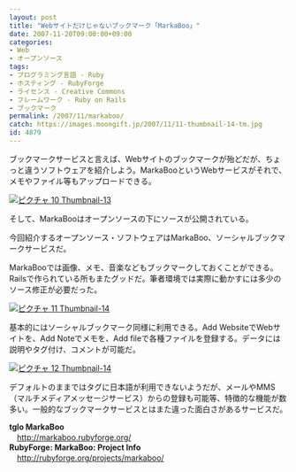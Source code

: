 ```yaml
---
layout: post
title: "Webサイトだけじゃないブックマーク「MarkaBoo」"
date: 2007-11-20T09:00:00+09:00
categories:
- Web
- オープンソース
tags: 
- プログラミング言語 - Ruby
- ホスティング - RubyForge
- ライセンス - Creative Commons
- フレームワーク - Ruby on Rails
- ブックマーク
permalink: /2007/11/markaboo/
catch: https://images.moongift.jp/2007/11/11-thumbnail-14-tm.jpg
id: 4879
---
```

ブックマークサービスと言えば、Webサイトのブックマークが殆どだが、ちょっと違うソフトウェアを紹介しよう。MarkaBooというWebサービスがそれで、メモやファイル等もアップロードできる。   
  
[![ピクチャ 10 Thumbnail-13](https://images.moongift.jp/2007/11/10-thumbnail-13-tm.jpg)](https://images.moongift.jp/2007/11/10-thumbnail-13.png)  
  
そして、MarkaBooはオープンソースの下にソースが公開されている。   
  
今回紹介するオープンソース・ソフトウェアはMarkaBoo、ソーシャルブックマークサービスだ。   
<!--more-->  
MarkaBooでは画像、メモ、音楽などもブックマークしておくことができる。Railsで作られている所もまたグッドだ。筆者環境では実際に動かすには多少のソース修正が必要だった。   
  
[![ピクチャ 11 Thumbnail-14](https://images.moongift.jp/2007/11/11-thumbnail-14-tm.jpg)](https://images.moongift.jp/2007/11/11-thumbnail-14.png)  
  
基本的にはソーシャルブックマーク同様に利用できる。Add WebsiteでWebサイトを、Add Noteでメモを、Add fileで各種ファイルを登録する。データには説明やタグ付け、コメントが可能だ。   
  
[![ピクチャ 12 Thumbnail-14](https://images.moongift.jp/2007/11/12-thumbnail-14-tm.jpg)](https://images.moongift.jp/2007/11/12-thumbnail-14.png)  
  
デフォルトのままではタグに日本語が利用できないようだが、メールやMMS（マルチメディアメッセージサービス）からの登録も可能等、特徴的な機能が数多い。一般的なブックマークサービスとはまた違った面白さがあるサービスだ。   
  
**tglo MarkaBoo**   
　[http://markaboo.rubyforge.org/   
](http://markaboo.rubyforge.org/) **RubyForge: MarkaBoo: Project Info**   
　[http://rubyforge.org/projects/markaboo/   
](http://rubyforge.org/projects/markaboo/)


